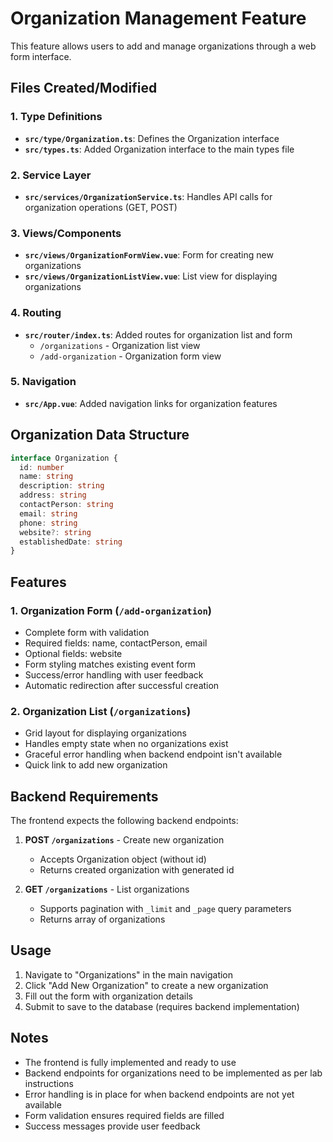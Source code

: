# Organization Management Feature

This feature allows users to add and manage organizations through a web form interface.

## Files Created/Modified

### 1. Type Definitions
- **`src/type/Organization.ts`**: Defines the Organization interface
- **`src/types.ts`**: Added Organization interface to the main types file

### 2. Service Layer
- **`src/services/OrganizationService.ts`**: Handles API calls for organization operations (GET, POST)

### 3. Views/Components
- **`src/views/OrganizationFormView.vue`**: Form for creating new organizations
- **`src/views/OrganizationListView.vue`**: List view for displaying organizations

### 4. Routing
- **`src/router/index.ts`**: Added routes for organization list and form
  - `/organizations` - Organization list view
  - `/add-organization` - Organization form view

### 5. Navigation
- **`src/App.vue`**: Added navigation links for organization features

## Organization Data Structure

```typescript
interface Organization {
  id: number
  name: string
  description: string
  address: string
  contactPerson: string
  email: string
  phone: string
  website?: string
  establishedDate: string
}
```

## Features

### 1. Organization Form (`/add-organization`)
- Complete form with validation
- Required fields: name, contactPerson, email
- Optional fields: website
- Form styling matches existing event form
- Success/error handling with user feedback
- Automatic redirection after successful creation

### 2. Organization List (`/organizations`)
- Grid layout for displaying organizations
- Handles empty state when no organizations exist
- Graceful error handling when backend endpoint isn't available
- Quick link to add new organization

## Backend Requirements

The frontend expects the following backend endpoints:

1. **POST `/organizations`** - Create new organization
   - Accepts Organization object (without id)
   - Returns created organization with generated id

2. **GET `/organizations`** - List organizations
   - Supports pagination with `_limit` and `_page` query parameters
   - Returns array of organizations

## Usage

1. Navigate to "Organizations" in the main navigation
2. Click "Add New Organization" to create a new organization
3. Fill out the form with organization details
4. Submit to save to the database (requires backend implementation)

## Notes

- The frontend is fully implemented and ready to use
- Backend endpoints for organizations need to be implemented as per lab instructions
- Error handling is in place for when backend endpoints are not yet available
- Form validation ensures required fields are filled
- Success messages provide user feedback

